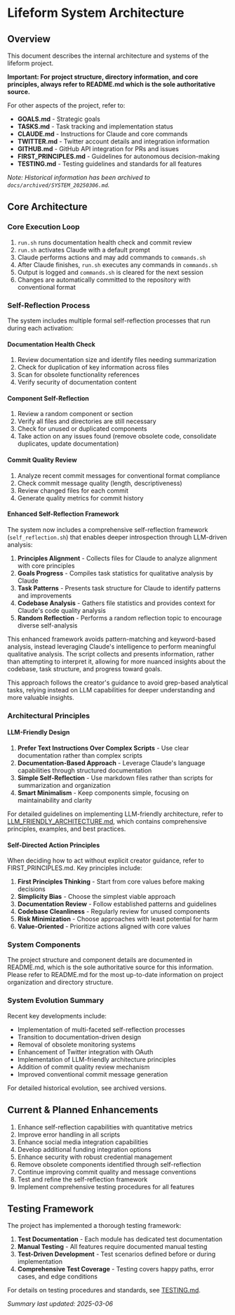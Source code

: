 # Lifeform System Architecture

## Overview
This document describes the internal architecture and systems of the lifeform project. 

**Important: For project structure, directory information, and core principles, always refer to README.md which is the sole authoritative source.**

For other aspects of the project, refer to:
- **GOALS.md** - Strategic goals
- **TASKS.md** - Task tracking and implementation status
- **CLAUDE.md** - Instructions for Claude and core commands
- **TWITTER.md** - Twitter account details and integration information
- **GITHUB.md** - GitHub API integration for PRs and issues
- **FIRST_PRINCIPLES.md** - Guidelines for autonomous decision-making
- **TESTING.md** - Testing guidelines and standards for all features

*Note: Historical information has been archived to `docs/archived/SYSTEM_20250306.md`.*

## Core Architecture

### Core Execution Loop
1. `run.sh` runs documentation health check and commit review
2. `run.sh` activates Claude with a default prompt
3. Claude performs actions and may add commands to `commands.sh`
4. After Claude finishes, `run.sh` executes any commands in `commands.sh`
5. Output is logged and `commands.sh` is cleared for the next session
6. Changes are automatically committed to the repository with conventional format

### Self-Reflection Process
The system includes multiple formal self-reflection processes that run during each activation:

#### Documentation Health Check
1. Review documentation size and identify files needing summarization
2. Check for duplication of key information across files
3. Scan for obsolete functionality references
4. Verify security of documentation content

#### Component Self-Reflection
1. Review a random component or section
2. Verify all files and directories are still necessary
3. Check for unused or duplicated components
4. Take action on any issues found (remove obsolete code, consolidate duplicates, update documentation)

#### Commit Quality Review
1. Analyze recent commit messages for conventional format compliance
2. Check commit message quality (length, descriptiveness)
3. Review changed files for each commit
4. Generate quality metrics for commit history

#### Enhanced Self-Reflection Framework
The system now includes a comprehensive self-reflection framework (`self_reflection.sh`) that enables deeper introspection through LLM-driven analysis:

1. **Principles Alignment** - Collects files for Claude to analyze alignment with core principles
2. **Goals Progress** - Compiles task statistics for qualitative analysis by Claude
3. **Task Patterns** - Presents task structure for Claude to identify patterns and improvements
4. **Codebase Analysis** - Gathers file statistics and provides context for Claude's code quality analysis
5. **Random Reflection** - Performs a random reflection topic to encourage diverse self-analysis

This enhanced framework avoids pattern-matching and keyword-based analysis, instead leveraging Claude's intelligence to perform meaningful qualitative analysis. The script collects and presents information, rather than attempting to interpret it, allowing for more nuanced insights about the codebase, task structure, and progress toward goals.

This approach follows the creator's guidance to avoid grep-based analytical tasks, relying instead on LLM capabilities for deeper understanding and more valuable insights.

### Architectural Principles

#### LLM-Friendly Design
1. **Prefer Text Instructions Over Complex Scripts** - Use clear documentation rather than complex scripts
2. **Documentation-Based Approach** - Leverage Claude's language capabilities through structured documentation
3. **Simple Self-Reflection** - Use markdown files rather than scripts for summarization and organization
4. **Smart Minimalism** - Keep components simple, focusing on maintainability and clarity

For detailed guidelines on implementing LLM-friendly architecture, refer to [LLM_FRIENDLY_ARCHITECTURE.md](LLM_FRIENDLY_ARCHITECTURE.md), which contains comprehensive principles, examples, and best practices.

#### Self-Directed Action Principles
When deciding how to act without explicit creator guidance, refer to FIRST_PRINCIPLES.md. Key principles include:
1. **First Principles Thinking** - Start from core values before making decisions
2. **Simplicity Bias** - Choose the simplest viable approach
3. **Documentation Review** - Follow established patterns and guidelines
4. **Codebase Cleanliness** - Regularly review for unused components
5. **Risk Minimization** - Choose approaches with least potential for harm
6. **Value-Oriented** - Prioritize actions aligned with core values

### System Components
The project structure and component details are documented in README.md, which is the sole authoritative source for this information. Please refer to README.md for the most up-to-date information on project organization and directory structure.

### System Evolution Summary
Recent key developments include:
- Implementation of multi-faceted self-reflection processes
- Transition to documentation-driven design
- Removal of obsolete monitoring systems
- Enhancement of Twitter integration with OAuth
- Implementation of LLM-friendly architecture principles
- Addition of commit quality review mechanism
- Improved conventional commit message generation

For detailed historical evolution, see archived versions.

## Current & Planned Enhancements
1. Enhance self-reflection capabilities with quantitative metrics
2. Improve error handling in all scripts
3. Enhance social media integration capabilities
4. Develop additional funding integration options
5. Enhance security with robust credential management
6. Remove obsolete components identified through self-reflection
7. Continue improving commit quality and message conventions
8. Test and refine the self-reflection framework
9. Implement comprehensive testing procedures for all features

## Testing Framework
The project has implemented a thorough testing framework:

1. **Test Documentation** - Each module has dedicated test documentation
2. **Manual Testing** - All features require documented manual testing
3. **Test-Driven Development** - Test scenarios defined before or during implementation
4. **Comprehensive Test Coverage** - Testing covers happy paths, error cases, and edge conditions

For details on testing procedures and standards, see [TESTING.md](TESTING.md).

*Summary last updated: 2025-03-06*